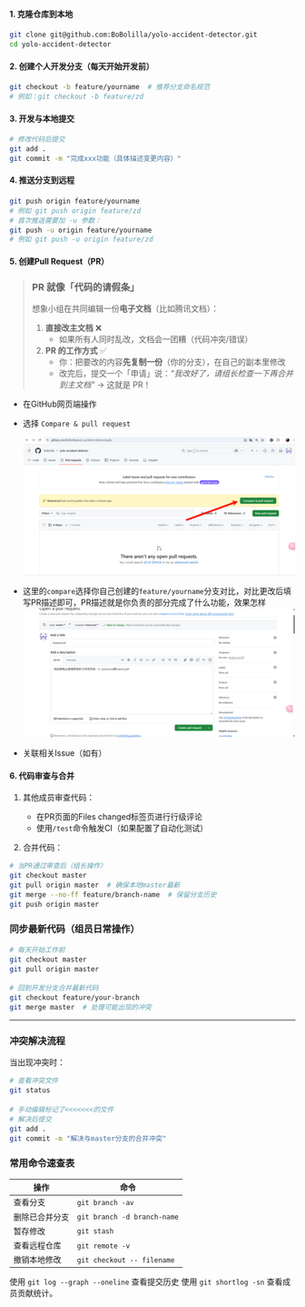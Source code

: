 #### 1. 克隆仓库到本地
```bash
git clone git@github.com:BoBolilla/yolo-accident-detector.git
cd yolo-accident-detector
```

#### 2. 创建个人开发分支（每天开始开发前）
```bash
git checkout -b feature/yourname  # 推荐分支命名规范
# 例如：git checkout -b feature/zd
```

#### 3. 开发与本地提交
```bash
# 修改代码后提交
git add .
git commit -m "完成xxx功能（具体描述变更内容）"
```

#### 4. 推送分支到远程
```bash
git push origin feature/yourname
# 例如 git push origin feature/zd
# 首次推送需要加 -u 参数：
git push -u origin feature/yourname
# 例如 git push -u origin feature/zd
```

#### 5. 创建Pull Request（PR）

> ### **PR 就像「代码的请假条」**
>
> 想象小组在共同编辑一份**电子文档**（比如腾讯文档）：
>
> 1. **直接改主文档** ❌
>    - 如果所有人同时乱改，文档会一团糟（代码冲突/错误）
> 2. **PR 的工作方式** ✅
>    - 你：把要改的内容**先复制一份**（你的分支），在自己的副本里修改
>    - 改完后，提交一个「申请」说：*“我改好了，请组长检查一下再合并到主文档”* → 这就是 PR！

- 在GitHub网页端操作

- 选择 `Compare & pull request`

  ![image-20250424212722040](assets/UseGit/image-20250424212722040.png)

- 这里的`compare`选择你自己创建的`feature/yourname`分支对比，对比更改后填写PR描述即可，PR描述就是你负责的部分完成了什么功能，效果怎样![image-20250424213026615](assets/UseGit/image-20250424213026615.png)

- 关联相关Issue（如有）


#### 6. 代码审查与合并
1. 其他成员审查代码：
   - 在PR页面的Files changed标签页进行行级评论
   - 使用`/test`命令触发CI（如果配置了自动化测试）

2. 合并代码：
```bash
# 当PR通过审查后（组长操作）
git checkout master
git pull origin master  # 确保本地master最新
git merge --no-ff feature/branch-name  # 保留分支历史
git push origin master
```


### 同步最新代码（组员日常操作）
```bash
# 每天开始工作前
git checkout master
git pull origin master

# 回到开发分支合并最新代码
git checkout feature/your-branch
git merge master  # 处理可能出现的冲突
```

---

### 冲突解决流程
当出现冲突时：
```bash
# 查看冲突文件
git status

# 手动编辑标记了<<<<<<<的文件
# 解决后提交
git add .
git commit -m "解决与master分支的合并冲突"
```



### **常用命令速查表**
| 操作 | 命令 |
|------|------|
| 查看分支 | `git branch -av` |
| 删除已合并分支 | `git branch -d branch-name` |
| 暂存修改 | `git stash` |
| 查看远程仓库 | `git remote -v` |
| 撤销本地修改 | `git checkout -- filename` |

使用 `git log --graph --oneline` 查看提交历史
使用 `git shortlog -sn` 查看成员贡献统计。
